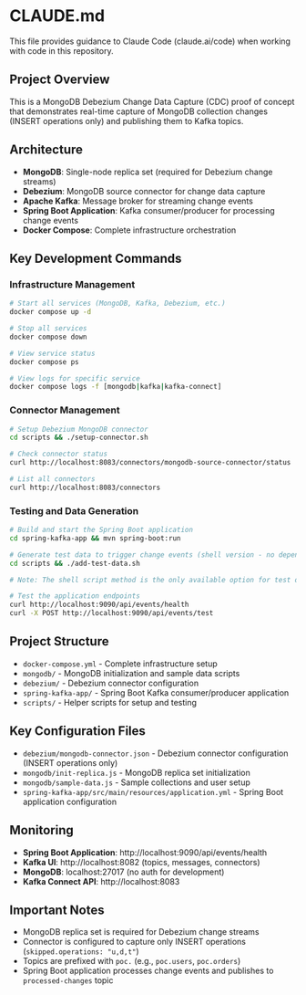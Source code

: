 # CLAUDE.md

This file provides guidance to Claude Code (claude.ai/code) when working with code in this repository.

## Project Overview

This is a MongoDB Debezium Change Data Capture (CDC) proof of concept that demonstrates real-time capture of MongoDB collection changes (INSERT operations only) and publishing them to Kafka topics.

## Architecture

- **MongoDB**: Single-node replica set (required for Debezium change streams)
- **Debezium**: MongoDB source connector for change data capture
- **Apache Kafka**: Message broker for streaming change events
- **Spring Boot Application**: Kafka consumer/producer for processing change events
- **Docker Compose**: Complete infrastructure orchestration

## Key Development Commands

### Infrastructure Management
```bash
# Start all services (MongoDB, Kafka, Debezium, etc.)
docker compose up -d

# Stop all services
docker compose down

# View service status
docker compose ps

# View logs for specific service
docker compose logs -f [mongodb|kafka|kafka-connect]
```

### Connector Management
```bash
# Setup Debezium MongoDB connector
cd scripts && ./setup-connector.sh

# Check connector status
curl http://localhost:8083/connectors/mongodb-source-connector/status

# List all connectors
curl http://localhost:8083/connectors
```

### Testing and Data Generation
```bash
# Build and start the Spring Boot application
cd spring-kafka-app && mvn spring-boot:run

# Generate test data to trigger change events (shell version - no dependencies)
cd scripts && ./add-test-data.sh

# Note: The shell script method is the only available option for test data generation

# Test the application endpoints
curl http://localhost:9090/api/events/health
curl -X POST http://localhost:9090/api/events/test
```

## Project Structure

- `docker-compose.yml` - Complete infrastructure setup
- `mongodb/` - MongoDB initialization and sample data scripts
- `debezium/` - Debezium connector configuration
- `spring-kafka-app/` - Spring Boot Kafka consumer/producer application
- `scripts/` - Helper scripts for setup and testing

## Key Configuration Files

- `debezium/mongodb-connector.json` - Debezium connector configuration (INSERT operations only)
- `mongodb/init-replica.js` - MongoDB replica set initialization
- `mongodb/sample-data.js` - Sample collections and user setup
- `spring-kafka-app/src/main/resources/application.yml` - Spring Boot application configuration

## Monitoring

- **Spring Boot Application**: http://localhost:9090/api/events/health
- **Kafka UI**: http://localhost:8082 (topics, messages, connectors)
- **MongoDB**: localhost:27017 (no auth for development)
- **Kafka Connect API**: http://localhost:8083

## Important Notes

- MongoDB replica set is required for Debezium change streams
- Connector is configured to capture only INSERT operations (`skipped.operations: "u,d,t"`)
- Topics are prefixed with `poc.` (e.g., `poc.users`, `poc.orders`)
- Spring Boot application processes change events and publishes to `processed-changes` topic